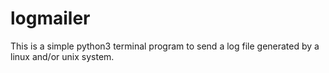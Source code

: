 # logmailer
This is a simple python3 terminal program to send a log file generated by a linux and/or unix system.
